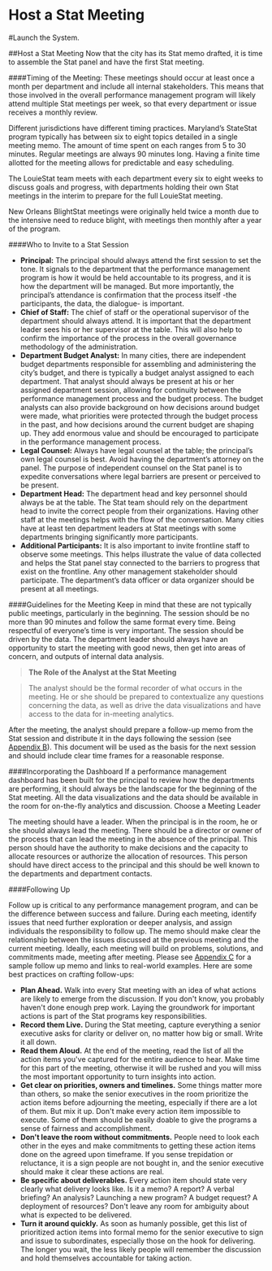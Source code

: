 # Host a Stat Meeting

\#Launch the System.

\##Host a Stat Meeting Now that the city has its Stat memo drafted, it is time to assemble the Stat panel and have the first Stat meeting.

\####Timing of the Meeting: These meetings should occur at least once a month per department and include all internal stakeholders. This means that those involved in the overall performance management program will likely attend multiple Stat meetings per week, so that every department or issue receives a monthly review.

Different jurisdictions have different timing practices. Maryland’s StateStat program typically has between six to eight topics detailed in a single meeting memo. The amount of time spent on each ranges from 5 to 30 minutes. Regular meetings are always 90 minutes long. Having a finite time allotted for the meeting allows for predictable and easy scheduling.

The LouieStat team meets with each department every six to eight weeks to discuss goals and progress, with departments holding their own Stat meetings in the interim to prepare for the full LouieStat meeting.

New Orleans BlightStat meetings were originally held twice a month due to the intensive need to reduce blight, with meetings then monthly after a year of the program.

\####Who to Invite to a Stat Session

* **Principal:** The principal should always attend the first session to set the tone. It signals to the department that the performance management program is how it would be held accountable to its progress, and it is how the department will be managed. But more importantly, the principal’s attendance is confirmation that the process itself -the participants, the data, the dialogue- is important.
* **Chief of Staff:** The chief of staff or the operational supervisor of the department should always attend. It is important that the department leader sees his or her supervisor at the table. This will also help to confirm the importance of the process in the overall governance methodology of the administration.
* **Department Budget Analyst:** In many cities, there are independent budget departments responsible for assembling and administering the city’s budget, and there is typically a budget analyst assigned to each department. That analyst should always be present at his or her assigned department session, allowing for continuity between the performance management process and the budget process. The budget analysts can also provide background on how decisions around budget were made, what priorities were protected through the budget process in the past, and how decisions around the current budget are shaping up. They add enormous value and should be encouraged to participate in the performance management process.
* **Legal Counsel:** Always have legal counsel at the table; the principal’s own legal counsel is best. Avoid having the department’s attorney on the panel. The purpose of independent counsel on the Stat panel is to expedite conversations where legal barriers are present or perceived to be present.
* **Department Head:** The department head and key personnel should always be at the table. The Stat team should rely on the department head to invite the correct people from their organizations. Having other staff at the meetings helps with the flow of the conversation. Many cities have at least ten department leaders at Stat meetings with some departments bringing significantly more participants.
* **Additional Participants:** It is also important to invite frontline staff to observe some meetings. This helps illustrate the value of data collected and helps the Stat panel stay connected to the barriers to progress that exist on the frontline. Any other management stakeholder should participate. The department’s data officer or data organizer should be present at all meetings.

\####Guidelines for the Meeting Keep in mind that these are not typically public meetings, particularly in the beginning. The session should be no more than 90 minutes and follow the same format every time. Being respectful of everyone’s time is very important. The session should be driven by the data. The department leader should always have an opportunity to start the meeting with good news, then get into areas of concern, and outputs of internal data analysis.

> **The Role of the Analyst at the Stat Meeting**

> The analyst should be the formal recorder of what occurs in the meeting. He or she should be prepared to contextualize any questions concerning the data, as well as drive the data visualizations and have access to the data for in-meeting analytics.

After the meeting, the analyst should prepare a follow-up memo from the Stat session and distribute it in the days following the session (see [Appendix B](appendix-b.md)). This document will be used as the basis for the next session and should include clear time frames for a reasonable response.

\####Incorporating the Dashboard If a performance management dashboard has been built for the principal to review how the departments are performing, it should always be the landscape for the beginning of the Stat meeting. All the data visualizations and the data should be available in the room for on-the-fly analytics and discussion. Choose a Meeting Leader

The meeting should have a leader. When the principal is in the room, he or she should always lead the meeting. There should be a director or owner of the process that can lead the meeting in the absence of the principal. This person should have the authority to make decisions and the capacity to allocate resources or authorize the allocation of resources. This person should have direct access to the principal and this should be well known to the departments and department contacts.

\####Following Up

Follow up is critical to any performance management program, and can be the difference between success and failure. During each meeting, identify issues that need further exploration or deeper analysis, and assign individuals the responsibility to follow up. The memo should make clear the relationship between the issues discussed at the previous meeting and the current meeting. Ideally, each meeting will build on problems, solutions, and commitments made, meeting after meeting. Please see [Appendix C](https://centerforgov.gitbooks.io/performance-management-getting-started/content/appendix-c.html) for a sample follow up memo and links to real-world examples. Here are some best practices on crafting follow-ups:

* **Plan Ahead.** Walk into every Stat meeting with an idea of what actions are likely to emerge from the discussion. If you don't know, you probably haven't done enough prep work. Laying the groundwork for important actions is part of the Stat programs key responsibilities.
* **Record them Live.** During the Stat meeting, capture everything a senior executive asks for clarity or deliver on, no matter how big or small. Write it all down.
* **Read them Aloud.** At the end of the meeting, read the list of all the action items you've captured for the entire audience to hear. Make time for this part of the meeting, otherwise it will be rushed and you will miss the most important opportunity to turn insights into action.
* **Get clear on priorities, owners and timelines.** Some things matter more than others, so make the senior executives in the room prioritize the action items before adjourning the meeting, especially if there are a lot of them. But mix it up. Don't make every action item impossible to execute. Some of them should be easily doable to give the programs a sense of fairness and accomplishment.
* **Don't leave the room without commitments.** People need to look each other in the eyes and make commitments to getting these action items done on the agreed upon timeframe. If you sense trepidation or reluctance, it is a sign people are not bought in, and the senior executive should make it clear these actions are real.
* **Be specific about deliverables.** Every action item should state very clearly what delivery looks like. Is it a memo? A report? A verbal briefing? An analysis? Launching a new program? A budget request? A deployment of resources? Don't leave any room for ambiguity about what is expected to be delivered.
* **Turn it around quickly.** As soon as humanly possible, get this list of prioritized action items into formal memo for the senior executive to sign and issue to subordinates, especially those on the hook for delivering. The longer you wait, the less likely people will remember the discussion and hold themselves accountable for taking action.
